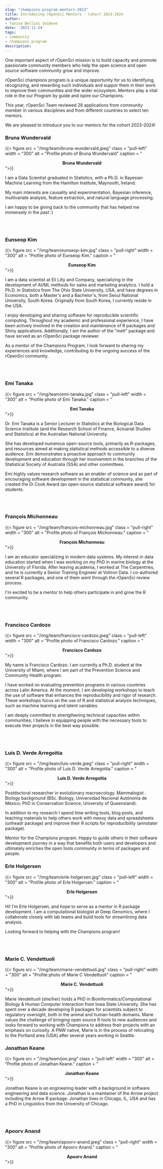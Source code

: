 ```yaml
---
slug: "champions-program-mentors-2023"
title: Introducing rOpenSci Mentors - Cohort 2023-2024
author:
- Yanina Bellini Saibene
date: '2023-11-24'
tags:
- community
- champions program
description: 
---
```


One important aspect of rOpenSci mission is to build capacity and promote passionate community members who help the open science and open source software community grow and improve. 

rOpenSci champions program is a unique opportunity for us to identifying, recognizing, and rewarding such individuals and suppor them in their work to improve their communities and the wider ecosystem.  Mentors play a vital role in the our Program by guide and ispire our Champions. 

This year, rOpenSci Team reviewed 28 applications from community member in various disciplines and from different countries to select ten mentors. 

We are pleased to introduce you to our mentors for the cohort 2023-2024!

### Bruna Wundervald

{{< figure src = "/img/team/bruna-wundervald.jpeg" class = "pull-left" width = "300" alt = "Profile photo of Bruna Wundervald" caption = "<center><strong>Bruna Wundervald</strong></center>">}}

I am a Data Scientist graduated in Statistics, with a Ph.D. in Bayesian Machine Learning from the Hamilton Institute, Maynooth, Ireland. 

My main interests are causality and experimentation, Bayesian inference, multivariate analysis, feature extraction, and natural language processing. 

I am happy to be giving back to the community that has helped me immensely in the past :) 

<br>
<br>

### Eunseop Kim

{{< figure src = "/img/team/eunseop-kim.jpg" class = "pull-right" width = "300" alt = "Profile photo of Eunseop Kim." caption = "<center><strong>Eunseop Kim</strong></center>">}}

I am a data scientist at Eli Lilly and Company, specializing in the development of AI/ML methods for sales and marketing analytics. I hold a Ph.D. in Statistics from The Ohio State University, USA, and have degrees in Economics, both a Master's and a Bachelor's, from Seoul National University, South Korea. Originally from South Korea, I currently reside in the USA.

I enjoy developing and sharing software for reproducible scientific computing. Throughout my academic and professional experience, I have been actively involved in the creation and maintenance of R packages and Shiny applications. Additionally, I am the author of the "melt" package and have served as an rOpenSci package reviewer.

As a mentor of the Champions Program, I look forward to sharing my experiences and knowledge, contributing to the ongoing success of the rOpenSci community.

<br>
<br>

### Emi Tanaka

{{< figure src = "/img/team/emi-tanaka.jpg" class = "pull-left" width = "300" alt = "Profile photo of Emi Tanaka." caption = "<center><strong>Emi Tanaka</strong></center>">}}

Dr. Emi Tanaka is a Senior Lecturer in Statistics at the Biological Data Science Institute (and the Research School of Finance, Actuarial Studies and Statistics) at the Australian National University. 

She has developed numerous open-source tools, primarily as R-packages, and resources aimed at making statistical methods accessible to a diverse audience. Emi demonstrates a proactive approach to community development and education through her involvement in the branches of the Statistical Society of Australia (SSA) and other committees. 

Emi highly values research software as an enabler of science and as part of encouraging software development in the statistical community, she created the Di Cook Award (an open-source statistical software award) for students.

<br>
<br>

### François Michonneau

{{< figure src = "/img/team/françois-michonneau.jpg" class = "pull-right" width = "300" alt = "Profile photo of François Michonneau." caption = "<center><strong>François Michonneau</strong></center>">}}


I am an educator specializing in modern data systems. My interest in data education started when I was working on my PhD in marine biology at the University of Florida. After leaving academia, I worked at The Carpentries, and he is currently a Senior Training Engineer at Voltron Data. I co-authored several R packages, and one of them went through the rOpenSci review process. 

I'm excited to be a mentor to help others participate in and grow the R community.

<br>
<br>

### Francisco Cardozo

{{< figure src = "/img/team/francisco-cardozo.jpeg" class = "pull-left" width = "300" alt = "Profile photo of Francisco Cardozo." caption = "<center><strong>Francisco Cardozo</strong></center>">}}

My name is Francisco Cardozo. I am currently a Ph.D. student at the University of Miami, where I am part of the Prevention Science and Community Health program. 

I have worked on evaluating prevention programs in various countries across Latin America. At the moment, I am developing workshops to teach the use of software that enhances the reproducibility and rigor of research. These workshops focus on the use of R and statistical analysis techniques, such as machine learning and latent variables. 

I am deeply committed to strengthening technical capacities within communities; I believe in equipping people with the necessary tools to execute their projects in the best way possible.

<br>
<br>

### Luis D. Verde Arregoitia	

{{< figure src = "/img/team/luis-verde.jpeg" class = "pull-right" width = "300" alt = "Profile photo of Luis D. Verde Arregoitia." caption = "<center><strong>Luis D. Verde Arregoitia</strong></center>">}}

Postdoctoral researcher in evolutionary macroecology. Mammalogist . Biology background (BSc. Biology, Universidad Nacional Autónoma de México; PhD in Conservation Science, University of Queensland).

In addition to my research I spend time writing tools, blog posts, and teaching materials to help others work with messy data and spreadsheets (unheadr package) and improve their R scripts for reproducibility (annotater package).

Mentor for the Champions program. Happy to guide others in their software development journey in a way that benefits both users and developers and ultimately enriches the open tools community in terms of packages and people.  

### Erle Holgersen

{{< figure src = "/img/team/erle-holgersen.jpg" class = "pull-left" width = "300" alt = "Profile photo of Erle Holgersen." caption = "<center><strong>Erle Holgersen</strong></center>">}}

Hi! I'm Erle Holgersen, and hope to serve as a mentor in R package development. I am a computational biologist at Deep Genomics, where I collaborate closely with lab teams and build tools for streamlining data analysis. 

Looking forward to helping with the Champions program!

<br>
<br>

### Marie C. Vendettuoli	

{{< figure src = "/img/team/marie-vendettuoli.jpg" class = "pull-right" width = "300" alt = "Profile photo of Marie C Vendettuoli" caption = "<center><strong>Marie C. Vendettuoli	</strong></center>">}}

Marie Vendettuoli (she/her) holds a PhD in Bioinformatics/Computational Biology & Human Computer Interaction from Iowa State University. She has spent over a decade developing R packages for scientists subject to regulatory oversight, both in the animal and human health domains. Marie values the challenge of bringing open source R tools to new audiences and looks forward to working with Champions to address their projects with an emphasis on curiosity. A PNW native, Marie is in the process of relocating to the Portland area (USA) after several years working in Seattle.	

### Jonathan Keane
{{< figure src = "/img/team/jon.png" class = "pull-left" width = "300" alt = "Profile photo of Jonathan Keane." caption = "<center><strong>Jonathan Keane</strong></center>">}}

Jonathan Keane is an engineering leader with a background in software
engineering and data science. Jonathan is a maintainer of the Arrow project including the Arrow R package. Jonathan lives in Chicago, IL, USA and has a PhD in Linguistics from the University of Chicago. 

<br>
<br>

### Apoorv Anand

{{< figure src = "/img/team/apoorv-anand.jpeg" class = "pull-right" width = "300" alt = "Profile photo of Apoorv Anand." caption = "<center><strong>Apoorv Anand</strong></center>">}}
